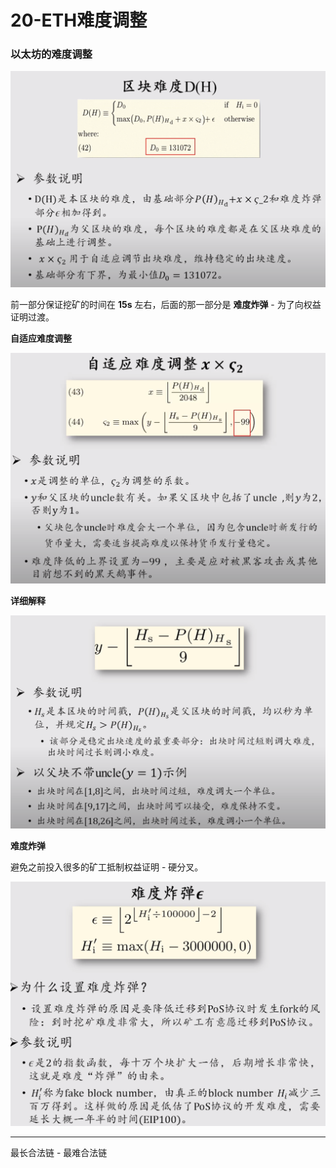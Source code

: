 # 20-ETH难度调整

### 以太坊的难度调整

![image-20200529183021040](README/image-20200529183021040.png)

前一部分保证挖矿的时间在 **15s** 左右，后面的那一部分是 **难度炸弹** - 为了向权益证明过渡。

**自适应难度调整**

![image-20200529183224277](README/image-20200529183224277.png)

**详细解释**

![image-20200529183547580](README/image-20200529183547580.png)

**难度炸弹**

避免之前投入很多的矿工抵制权益证明 - 硬分叉。

![image-20200529183737140](README/image-20200529183737140.png)

 

---

最长合法链 - 最难合法链

